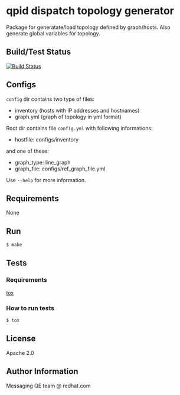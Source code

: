 # qpid dispatch topology generator

Package for generatate/load topology defined by graph/hosts. Also generate global variables for topology.

## Build/Test Status
[![Build Status](https://travis-ci.org/rh-messaging-qe/iqa-topology-generator.svg?branch=master)](https://travis-ci.org/rh-messaging-qe/iqa-topology-generator)

## Configs
`config` dir contains two type of files:

- inventory (hosts with IP addresses and hostnames)
- graph.yml (graph of topology in yml format)

Root dir contains file `config.yml` with following informations:
- hostfile: configs/inventory

and one of these:
- graph_type: line_graph
- graph_file: configs/ref_graph_file.yml

Use `--help` for more information.

## Requirements
None

## Run
```bash
$ make
```

## Tests

### Requirements
[tox](https://tox.readthedocs.io/en/latest/)

### How to run tests
```bash
$ tox
```

## License
Apache 2.0

## Author Information
Messaging QE team @ redhat.com